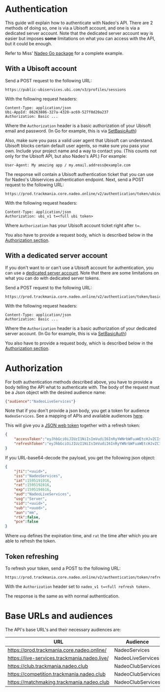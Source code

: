 # Authentication
This guide will explain how to authenticate with Nadeo's API. There are 2 methods of doing so, one is via a Ubisoft account, and one is via a dedicated server account. Note that the dedicated server account way is easier but imposes **some** limitations on what you can access with the API, but it could be enough.

Refer to Miss' [Nadeo Go package](https://github.com/codecat/gonadeo) for a complete example.

## With a Ubisoft account
Send a POST request to the following URL:

	https://public-ubiservices.ubi.com/v3/profiles/sessions

With the following request headers:

	Content-Type: application/json
	Ubi-AppId: 86263886-327a-4328-ac69-527f0d20a237
	Authorization: Basic ...

Where the `Authorization` header is a basic authorization of your Ubisoft email and password. (In Go for example, this is via [SetBasicAuth](https://pkg.go.dev/net/http#Request.SetBasicAuth))

Also, make sure you pass a valid user agent that Ubisoft can understand. Ubisoft blocks certain default user agents, so make sure you pass your own. Include your project name and a way to contact you. (This counts not only for the Ubisoft API, but also Nadeo's API.) For example:

	User-Agent: My amazing app / my.email.address@example.com

The response will contain a Ubisoft authentication ticket that you can use for Nadeo's Ubiservices authentication endpoint. Next, send a POST request to the following URL:

	https://prod.trackmania.core.nadeo.online/v2/authentication/token/ubiservices

With the following request headers:

	Content-Type: application/json
	Authorization: ubi_v1 t=<full ubi token>

Where `Authorization` has your Ubisoft account ticket right after `t=`.

You also have to provide a request body, which is described below in the [Authorization section](#authorization).

## With a dedicated server account
If you don't want to or can't use a Ubisoft account for authentication, you can use a [dedicated server account](https://players.trackmania.com/server/dedicated). Note that there are some limitations on what you can do with dedicated server tokens.

Send a POST request to the following URL:

	https://prod.trackmania.core.nadeo.online/v2/authentication/token/basic

With the following request headers:

	Content-Type: application/json
	Authorization: Basic ...

Where the `Authorization` header is a basic authorization of your dedicated server account. (In Go for example, this is via [SetBasicAuth](https://pkg.go.dev/net/http#Request.SetBasicAuth))

You also have to provide a request body, which is described below in the [Authorization section](#authorization).

# Authorization
For both authentication methods described above, you have to provide a body telling the API what to authenticate with. The body of the request must be a Json object with the desired audience name:

```json
{"audience":"NadeoLiveServices"}
```

Note that if you don't provide a json body, you get a token for audience `NadeoServices`. See a mapping of APIs and available audiences [here](#base-urls-and-audiences).

This will give you a [JSON web token](https://en.wikipedia.org/wiki/JSON_Web_Token) together with a refresh token:

```json
{
	"accessToken":"eyJhbGciOiJIUzI1NiIsImVudiI6InRyYWNrbWFuaWEtcHJvZCIsInZlciI6IjEifQ.<payload>.<signature>",
	"refreshToken":"eyJhbGciOiJIUzI1NiIsImVudiI6InRyYWNrbWFuaWEtcHJvZCIsInZlciI6IjEifQ.<payload>.<signature>"
}
```

If you URL-base64-decode the payload, you get the following json object:

```json
{
	"jti":"<uuid>",
	"iss":"NadeoServices",
	"iat":1595191016,
	"rat":1595192816,
	"exp":1595194616,
	"aud":"NadeoLiveServices",
	"usg":"Server",
	"sid":"<uuid>",
	"sub":"<uuod>",
	"aun":"mm",
	"rtk":false,
	"pce":false
}
```

Where `exp` defines the expiration time, and `rat` the time after which you are able to refresh the token.

## Token refreshing
To refresh your token, send a POST to the following URL:

	https://prod.trackmania.core.nadeo.online/v2/authentication/token/refresh

With the `Authorization` header set to `nadeo_v1 t=<full refresh token>`.

The response is the same as with normal authentication.

# Base URLs and audiences
The API's base URL's and their necessary audiences are:

URL | Audience
---|---
https://prod.trackmania.core.nadeo.online/ | NadeoServices
https://live-services.trackmania.nadeo.live/ | NadeoLiveServices
https://club.trackmania.nadeo.club | NadeoClubServices
https://competition.trackmania.nadeo.club | NadeoClubServices
https://matchmaking.trackmania.nadeo.club | NadeoClubServices
